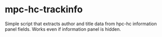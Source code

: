 mpc-hc-trackinfo
================

Simple script that extracts author and title data from hpc-hc information panel fields. 
Works even if information panel is hidden.
